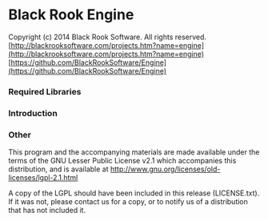 # Black Rook Engine

Copyright (c) 2014 Black Rook Software. All rights reserved.  
[http://blackrooksoftware.com/projects.htm?name=engine](http://blackrooksoftware.com/projects.htm?name=engine)  
[https://github.com/BlackRookSoftware/Engine](https://github.com/BlackRookSoftware/Engine)

### Required Libraries


### Introduction


### Other

This program and the accompanying materials
are made available under the terms of the GNU Lesser Public License v2.1
which accompanies this distribution, and is available at
http://www.gnu.org/licenses/old-licenses/lgpl-2.1.html

A copy of the LGPL should have been included in this release (LICENSE.txt).
If it was not, please contact us for a copy, or to notify us of a distribution
that has not included it. 
